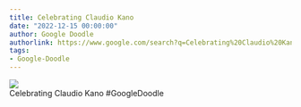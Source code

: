 ```yaml
---
title: Celebrating Claudio Kano
date: "2022-12-15 00:00:00"
author: Google Doodle
authorlink: https://www.google.com/search?q=Celebrating%20Claudio%20Kano
tags:
- Google-Doodle
---
```

<img src="https://www.google.com/logos/doodles/2022/celebrating-claudio-kano-6753651837109785-l.png" referrerpolicy="no-referrer"><br>Celebrating Claudio Kano #GoogleDoodle